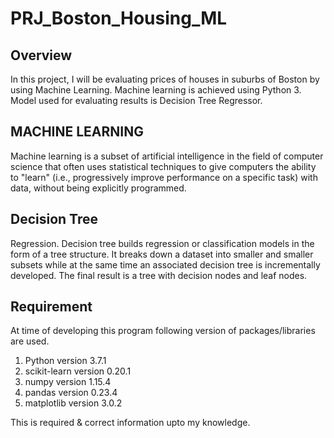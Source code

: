 # PRJ_Boston_Housing_ML

## Overview
In this project, I will be evaluating prices of houses in suburbs of Boston by using Machine Learning. Machine learning is achieved using Python 3. Model used for evaluating results is Decision Tree Regressor. 

## MACHINE LEARNING 
Machine learning is a subset of artificial intelligence in the field of computer science that often uses statistical techniques to give computers the ability to "learn" (i.e., progressively improve performance on a specific task) with data, without being explicitly programmed.

## Decision Tree
Regression. Decision tree builds regression or classification models in the form of a tree structure. It breaks down a dataset into smaller and smaller subsets while at the same time an associated decision tree is incrementally developed. The final result is a tree with decision nodes and leaf nodes.

## Requirement
At time of developing this program following version of packages/libraries are used.
1. Python       version 3.7.1
2. scikit-learn version 0.20.1
3. numpy        version 1.15.4
4. pandas       version 0.23.4
5. matplotlib   version 3.0.2

This is required & correct information upto my knowledge.
